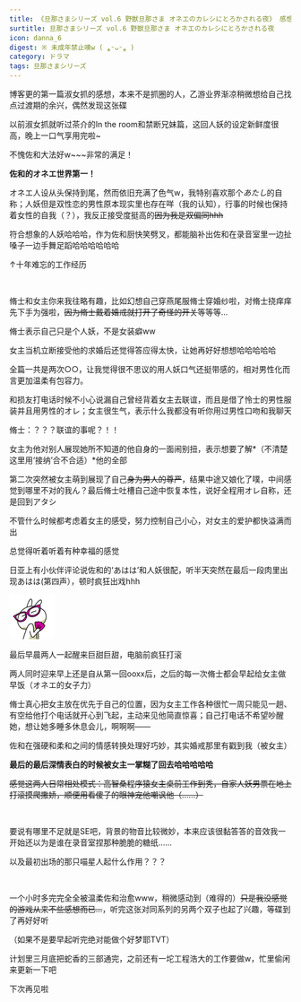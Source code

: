 ```yaml
---
title: 《旦那さまシリーズ vol.6 野獣旦那さま オネエのカレシにとろかされる夜》 感想
surtitle: 旦那さまシリーズ vol.6 野獣旦那さま オネエのカレシにとろかされる夜
icon: danna_6
digest: ※ 未成年禁止噢w ( ⁎ᵕᴗᵕ⁎ )
category: ドラマ
tags: 旦那さまシリーズ
---
```


博客更的第一篇淑女抓的感想，本来不是抓圈的人，乙游业界渐凉稍微想给自己找点过渡期的余兴，偶然发现这张碟

以前淑女抓就听过茶介的In the room和禁断兄妹篇，这回人妖的设定新鲜度很高，晚上一口气享用完啦~

不愧佐和大法好w~~~非常的满足！

**佐和的オネエ世界第一！**

オネエ人设从头保持到尾，然而依旧充满了色气w，我特别喜欢那个*あたし*的自称；人妖但是双性恋的男性原本现实里也存在咩（我的认知），行事的时候也保持着女性的自我（？），我反正接受度挺高的~~因为我是双偏同hhh~~

符合想象的人妖哈哈哈，作为佐和厨快笑劈叉，都能脑补出佐和在录音室里一边扯嗓子一边手舞足蹈哈哈哈哈哈哈

↑十年难忘的工作经历

<br>

脩士和女主你来我往略有趣，比如幻想自己穿燕尾服脩士穿婚纱啦，对脩士挠痒痒先下手为强啦，~~因为脩士戴着婚戒就打开了奇怪的开关~~等等等…

脩士表示自己只是个人妖，不是女装癖ww

女主当机立断接受他的求婚后还觉得答应得太快，让她再好好想想哈哈哈哈哈

全篇一共是两次○○，让我觉得很不思议的用人妖口气还挺带感的，相对男性化而言更加温柔有包容力。

和损友打电话时候不小心说漏自己曾经背着女主去联谊，而且是借了怜士的男性服装并且用男性的オレ；女主很生气，表示什么我都没有听你用过男性口吻和我聊天

脩士：？？？联谊的事呢？！！

女主为他对别人展现她所不知道的他自身的一面闹别扭，表示想要了解*（不清楚这里用‘接纳’合不合适）*他的全部

第二次突然被女主萌到展现了自己~~身为男人的尊严~~，结果中途又娘化了噗，中间感觉到哪里不对的我ん？最后脩士吐槽自己途中恢复本性，说好全程用オレ自称，还是回到アタシ

不管什么时候都考虑着女主的感受，努力控制自己小心，对女主的爱护都快溢满而出

总觉得听着听着有种幸福的感觉

日亚上有小伙伴评论说佐和的‘あはは’和人妖很配，听半天突然在最后一段肉里出现あはは(第四声），顿时疯狂出戏hhh

<img src="/assets/img/bq/tusiji/tusiji12.gif" width="80px">

最后早晨两人一起醒来巨甜巨甜，电脑前疯狂打滚

两人同时迎来早上还是自从第一回ooxx后，之后的每一次脩士都会早起给女主做早饭（オネエ的女子力）

脩士真心把女主放在优先于自己的位置，因为女主工作各种很忙一周只能见一趟、有空给他打个电话就开心到飞起，主动来见他简直惊喜；自己打电话不希望吵醒她，想让她多睡多休息会儿，啊啊啊——

佐和在强硬和柔和之间的情感转换处理好巧妙，其实婚戒那里有戳到我（被女主）

**最后的最后深情表白的时候被女主一掌糊了回去哈哈哈哈哈**

~~感觉这两人日常相处模式：高智桑程序猿女主桌前工作到秃，自家人妖男票在地上打滚摸爬撒娇，顺便用看傻子的眼神宠他嘲讽他（……）~~

<br>

要说有哪里不足就是SE吧，背景的物音比较微妙，本来应该很黏答答的音效我一开始还以为是谁在录音室捏那种脆脆的糖纸……

以及最初出场的那只喵星人起什么作用？？？

<br>

一个小时多完完全全被温柔佐和治愈www，稍微感动到（难得的）~~只是我没感觉的游戏从来不些感想而已…~~，听完这张对同系列的另两个双子也起了兴趣，等碟到了再好好听

（如果不是要早起听完绝对能做个好梦耶TVT）

计划里三月底把蛇香的三部通完，之前还有一坨工程浩大的工作要做w，忙里偷闲来更新一下吧

下次再见啦

<br>